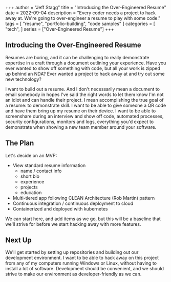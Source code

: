 +++
author = "Jeff Stagg"
title = "Introducing the Over-Engineered Resume"
date = 2022-09-04
description = "Every coder needs a project to hack away at. We're going to over-engineer a resume to play with some code."
tags = [
"resume",
"portfolio-building",
"code samples"
]
categories = [
"tech",
]
series = ["Over-Engineered Resume"]
+++

## Introducing the Over-Engineered Resume
Resumes are boring, and it can be challenging to really demonstrate expertise in a craft through a document outlining your experience. Have you ever wanted to show off something with code, but all your work is zipped up behind an NDA? Ever wanted a project to hack away at and try out some new technology?

I want to build out a resume. And I don't necessarily mean a document to email somebody in hopes I've said the right words to let them know I'm not an idiot and can handle their project. I mean accomplishing the true goal of a resume: to demonstrate skill. I want to be able to give someone a QR code and have them bring up my resume on their device. I want to be able to screenshare during an interview and show off code, automated processes, security configurations, monitors and logs, everything you'd expect to demonstrate when showing a new team member around your software.

## The Plan
Let's decide on an MVP:
- View standard resume information
	- name / contact info
	- short bio
	- experience
	- projects
	- education
- Multi-tiered app following CLEAN Architecture (Rob Martin) pattern
- Continuous integration / continuous deployment to cloud
- Containerized and deployed with kubernetes

We can start here, and add items as we go, but this will be a baseline that we'll strive for before we start hacking away with more features.

## Next Up
We'll get started by setting up repositories and building out our development environment. I want to be able to hack away on this project from any of my computers running Windows or Linux, without having to install a lot of software. Development should be convenient, and we should strive to make our environment as developer-friendly as we can.